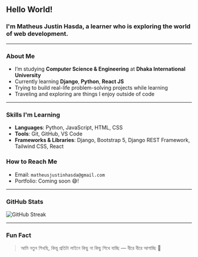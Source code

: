 <h2>Hello World!</h2>
<h3>I'm Matheus Justin Hasda, a learner who is exploring the world of web development.</h3>

---

### About Me

-  I’m studying **Computer Science & Engineering** at **Dhaka International University**
-  Currently learning **Django**, **Python**, **React JS**
-  Trying to build real-life problem-solving projects while learning
-  Traveling and exploring are things I enjoy outside of code

---

###  Skills I'm Learning

- **Languages**: Python, JavaScript, HTML, CSS
- **Tools**: Git, GitHub, VS Code
- **Frameworks & Libraries**: Django, Bootstrap 5, Django REST Framework, Tailwind CSS, React


###  How to Reach Me

-  Email: `matheusjustinhasda@gmail.com`
-  Portfolio: Coming soon 😅!

---

###  GitHub Stats

<p>
  <img src="https://github-readme-streak-stats.herokuapp.com/?user=hasdajustin&theme=tokyonight" alt="GitHub Streak" />
</p>

---

###  Fun Fact

> আমি নতুন শিখছি, কিন্তু প্রতিটা লাইনে কিছু না কিছু শিখে যাচ্ছি — ধীরে ধীরে আগাচ্ছি 🙂

